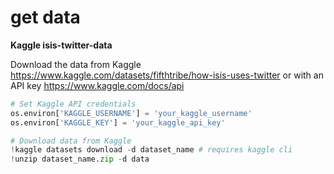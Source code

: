 # get data

__Kaggle isis-twitter-data__

Download the data from Kaggle https://www.kaggle.com/datasets/fifthtribe/how-isis-uses-twitter or with an API key https://www.kaggle.com/docs/api


```python
# Set Kaggle API credentials
os.environ['KAGGLE_USERNAME'] = 'your_kaggle_username'
os.environ['KAGGLE_KEY'] = 'your_kaggle_api_key'

# Download data from Kaggle
!kaggle datasets download -d dataset_name # requires kaggle cli
!unzip dataset_name.zip -d data
```

